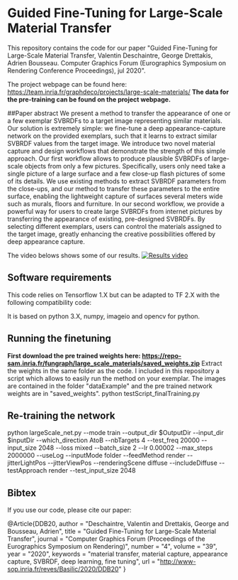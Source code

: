 # Guided Fine-Tuning for Large-Scale Material Transfer

This repository contains the code for our paper "Guided Fine-Tuning for Large-Scale Material Transfer, Valentin Deschaintre, George Drettakis, Adrien Bousseau. Computer Graphics Forum (Eurographics Symposium on Rendering Conference Proceedings),  jul 2020".

The project webpage can be found here: https://team.inria.fr/graphdeco/projects/large-scale-materials/
**The data for the pre-training can be found on the project webpage.**

##Paper abstract
We present a method to transfer the appearance of one or a few exemplar SVBRDFs to a target image representing similar materials. Our solution is extremely simple: we fine-tune a deep appearance-capture network on the provided exemplars, such that it learns to extract similar SVBRDF values from the target image. We introduce two novel material capture and design workflows that demonstrate the strength of this simple approach. Our first workflow allows to produce plausible SVBRDFs of large-scale objects from only a few pictures. Specifically, users only need take a single picture of a large surface and a few close-up flash pictures of some of its details. We use existing methods to extract SVBRDF parameters from the close-ups, and our method to transfer these parameters to the entire surface, enabling the lightweight capture of surfaces several meters wide such as murals, floors and furniture. In our second workflow, we provide a powerful way for users to create large SVBRDFs from internet pictures by transferring the appearance of existing, pre-designed SVBRDFs. By selecting different exemplars, users can control the materials assigned to the target image, greatly enhancing the creative possibilities offered by deep appearance capture.

The video belows shows some of our results.
[![Results video](https://www.youtube.com/embed/x7xB9aGrn9Y/0.jpg)](https://www.youtube.com/embed/x7xB9aGrn9Y)
## Software requirements
This code relies on Tensorflow 1.X but can be adapted to TF 2.X with the following compatibility code:

It is based on python 3.X, numpy, imageio and opencv for python.

## Running the finetuning
**First download the pre trained weights here: https://repo-sam.inria.fr/fungraph/large_scale_materials/saved_weights.zip**
Extract the weights in the same folder as the code.
I included in this repository a script which allows to easily run the method on your exemplar. The images are contained in the folder "dataExample" and the pre trained network weights are in "saved_weights".
python testScript_finalTraining.py

## Re-training the network
python largeScale_net.py --mode train --output_dir $OutputDir --input_dir $inputDir --which_direction AtoB --nbTargets 4 --test_freq 20000 --input_size 2048 --loss mixed --batch_size 2 --lr 0.00002 --max_steps 2000000 --useLog --inputMode folder --feedMethod render --jitterLightPos --jitterViewPos --renderingScene diffuse --includeDiffuse --testApproach render --test_input_size 2048

## Bibtex
If you use our code, please cite our paper:

@Article{DDB20,
  author       = "Deschaintre, Valentin and Drettakis, George and Bousseau, Adrien",
  title        = "Guided Fine-Tuning for Large-Scale Material Transfer",
  journal      = "Computer Graphics Forum (Proceedings of the Eurographics Symposium on Rendering)",
  number       = "4",
  volume       = "39",
  year         = "2020",
  keywords     = "material transfer, material capture, appearance capture, SVBRDF, deep learning, fine tuning",
  url          = "http://www-sop.inria.fr/reves/Basilic/2020/DDB20"
}